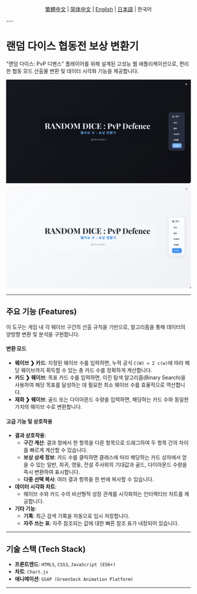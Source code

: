 <div align="center">

[繁體中文](README/README.zh-TW.md) | [简体中文](README/README.zh-CN.md) | [English](README.md) | [日本語](README/README.ja.md) | 한국어

</div>
---

# 랜덤 다이스 협동전 보상 변환기

"랜덤 다이스: PvP 디펜스" 플레이어를 위해 설계된 고성능 웹 애플리케이션으로, 편리한 협동 모드 산출물 변환 및 데이터 시각화 기능을 제공합니다.

![프로젝트 스크린샷](assets/screenshot_ko01.png)
![프로젝트 스크린샷](assets/screenshot_ko02.png)

---
## 주요 기능 (Features)

이 도구는 게임 내 각 웨이브 구간의 산출 규칙을 기반으로, 알고리즘을 통해 데이터의 양방향 변환 및 분석을 구현합니다.

#### **변환 모드**
* **웨이브 ❯ 카드**: 지정된 웨이브 수를 입력하면, 누적 공식 `C(W) = Σ c(w)`에 따라 해당 웨이브까지 획득할 수 있는 총 카드 수를 정확하게 계산합니다.
* **카드 ❯ 웨이브**: 목표 카드 수를 입력하면, 이진 탐색 알고리즘(Binary Search)을 사용하여 해당 목표를 달성하는 데 필요한 최소 웨이브 수를 효율적으로 역산합니다.
* **재화 ❯ 웨이브**: 골드 또는 다이아몬드 수량을 입력하면, 해당하는 카드 수와 동일한 가치의 웨이브 수로 변환합니다.

#### **고급 기능 및 상호작용**
* **결과 상호작용**:
    * **구간 계산**: 결과 창에서 한 항목을 다른 항목으로 드래그하여 두 항목 간의 차이를 빠르게 계산할 수 있습니다.
    * **보상 상세 정보**: 카드 수를 클릭하면 클래스에 따라 해당하는 카드 상자에서 얻을 수 있는 일반, 희귀, 영웅, 전설 주사위의 기대값과 골드, 다이아몬드 수량을 즉시 변환하여 표시합니다.
    * **다중 선택 복사**: 여러 결과 항목을 한 번에 복사할 수 있습니다.
* **데이터 시각화 차트**:
    * 웨이브 수와 카드 수의 비선형적 성장 관계를 시각화하는 인터랙티브 차트를 제공합니다.
* **기타 기능**:
    * **기록**: 최근 검색 기록을 자동으로 임시 저장합니다.
    * **자주 쓰는 표**: 자주 참조되는 값에 대한 빠른 참조 표가 내장되어 있습니다.

---
## 기술 스택 (Tech Stack)

* **프론트엔드**: `HTML5`, `CSS3`, `JavaScript (ES6+)`
* **차트**: `Chart.js`
* **애니메이션**: `GSAP (GreenSock Animation Platform)`

---